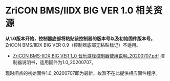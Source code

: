 # ZriCON BMS/IIDX BIG VER 1.0 相关资源
**从1.0版本开始，控制器底部将粘贴该控制器的版本号以及初始固件版本号。**<br>ZriCON BMS/IIDX BIG VER 0.9（控制器底部无粘贴标记）不适用。<br>

+ [ZriCON BMS-IIDX BIG VER 1_0 音乐游戏控制器使用说明_20200707.pdf](https://github.com/nocirz/zricon-bms-iidx-big-1.0/raw/master/ZriCON%20BMS-IIDX%20BIG%20VER%201_0%20%E9%9F%B3%E4%B9%90%E6%B8%B8%E6%88%8F%E6%8E%A7%E5%88%B6%E5%99%A8%E4%BD%BF%E7%94%A8%E8%AF%B4%E6%98%8E_20200707.pdf)  控制器说明书，适用固件为1.0_20200707。

现时间点的初始固件1.0_20200707即为最新，故暂不在此提供相应固件程序。

